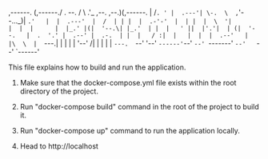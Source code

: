   ,------. (,------./ . --. / \     .'_ ,--.   ,--.)(,------. 
 |   /`. ' |  .---'| \-.  \  ,`'--..._)|   `.'   |  |  .---' 
 |  /  | | |  |  .-'-'  |  | |  |  \  '|         |  |  |     
 |  |_.' |(|  '--.\| |_.'  | |  |   ' ||  |'.'|  | (|  '--.  
 |  .  '.' |  .--' |  .-.  | |  |   / :|  |   |  |  |  .--'  
 |  |\  \  |  `---.|  | |  | |  '--'  /|  |   |  |  |  `---. 
 `--' '--' `------'`--' `--' `-------' `--'   `--'  `------'
    

This file explains how to build and run the application.

1. Make sure that the docker-compose.yml file exists within the root directory of the project.

2.  Run "docker-compose build" command in the root of the project to build it.

3. Run "docker-compose up" command to run the application locally.

4. Head to http://localhost 